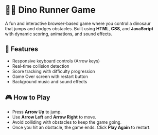 # 🐱‍🏍 Dino Runner Game

A fun and interactive browser-based game where you control a dinosaur that jumps and dodges obstacles. Built using **HTML**, **CSS**, and **JavaScript** with dynamic scoring, animations, and sound effects.

## 🚀 Features

- Responsive keyboard controls (Arrow keys)
- Real-time collision detection
- Score tracking with difficulty progression
- Game Over screen with restart button
- Background music and sound effects

## 🎮 How to Play

- Press **Arrow Up** to jump.
- Use **Arrow Left** and **Arrow Right** to move.
- Avoid colliding with obstacles to keep the game going.
- Once you hit an obstacle, the game ends. Click **Play Again** to restart.

